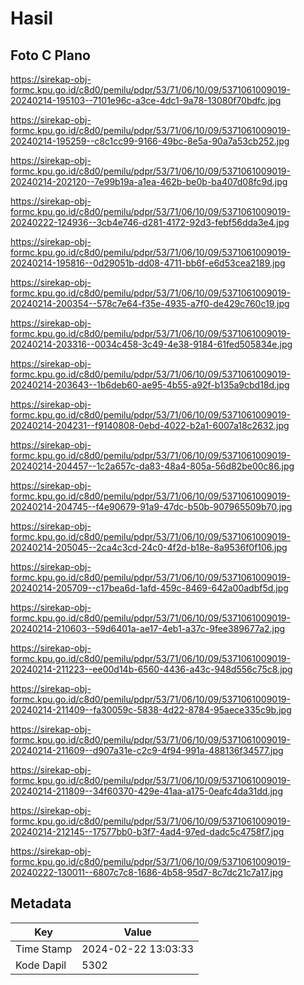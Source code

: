 # Hasil

## Foto C Plano

https://sirekap-obj-formc.kpu.go.id/c8d0/pemilu/pdpr/53/71/06/10/09/5371061009019-20240214-195103--7101e96c-a3ce-4dc1-9a78-13080f70bdfc.jpg

https://sirekap-obj-formc.kpu.go.id/c8d0/pemilu/pdpr/53/71/06/10/09/5371061009019-20240214-195259--c8c1cc99-9166-49bc-8e5a-90a7a53cb252.jpg

https://sirekap-obj-formc.kpu.go.id/c8d0/pemilu/pdpr/53/71/06/10/09/5371061009019-20240214-202120--7e99b19a-a1ea-462b-be0b-ba407d08fc9d.jpg

https://sirekap-obj-formc.kpu.go.id/c8d0/pemilu/pdpr/53/71/06/10/09/5371061009019-20240222-124936--3cb4e746-d281-4172-92d3-febf56dda3e4.jpg

https://sirekap-obj-formc.kpu.go.id/c8d0/pemilu/pdpr/53/71/06/10/09/5371061009019-20240214-195816--0d29051b-dd08-4711-bb6f-e6d53cea2189.jpg

https://sirekap-obj-formc.kpu.go.id/c8d0/pemilu/pdpr/53/71/06/10/09/5371061009019-20240214-200354--578c7e64-f35e-4935-a7f0-de429c760c19.jpg

https://sirekap-obj-formc.kpu.go.id/c8d0/pemilu/pdpr/53/71/06/10/09/5371061009019-20240214-203316--0034c458-3c49-4e38-9184-61fed505834e.jpg

https://sirekap-obj-formc.kpu.go.id/c8d0/pemilu/pdpr/53/71/06/10/09/5371061009019-20240214-203643--1b6deb60-ae95-4b55-a92f-b135a9cbd18d.jpg

https://sirekap-obj-formc.kpu.go.id/c8d0/pemilu/pdpr/53/71/06/10/09/5371061009019-20240214-204231--f9140808-0ebd-4022-b2a1-6007a18c2632.jpg

https://sirekap-obj-formc.kpu.go.id/c8d0/pemilu/pdpr/53/71/06/10/09/5371061009019-20240214-204457--1c2a657c-da83-48a4-805a-56d82be00c86.jpg

https://sirekap-obj-formc.kpu.go.id/c8d0/pemilu/pdpr/53/71/06/10/09/5371061009019-20240214-204745--f4e90679-91a9-47dc-b50b-907965509b70.jpg

https://sirekap-obj-formc.kpu.go.id/c8d0/pemilu/pdpr/53/71/06/10/09/5371061009019-20240214-205045--2ca4c3cd-24c0-4f2d-b18e-8a9536f0f106.jpg

https://sirekap-obj-formc.kpu.go.id/c8d0/pemilu/pdpr/53/71/06/10/09/5371061009019-20240214-205709--c17bea6d-1afd-459c-8469-642a00adbf5d.jpg

https://sirekap-obj-formc.kpu.go.id/c8d0/pemilu/pdpr/53/71/06/10/09/5371061009019-20240214-210603--59d6401a-ae17-4eb1-a37c-9fee389677a2.jpg

https://sirekap-obj-formc.kpu.go.id/c8d0/pemilu/pdpr/53/71/06/10/09/5371061009019-20240214-211223--ee00d14b-6560-4436-a43c-948d556c75c8.jpg

https://sirekap-obj-formc.kpu.go.id/c8d0/pemilu/pdpr/53/71/06/10/09/5371061009019-20240214-211409--fa30059c-5838-4d22-8784-95aece335c9b.jpg

https://sirekap-obj-formc.kpu.go.id/c8d0/pemilu/pdpr/53/71/06/10/09/5371061009019-20240214-211609--d907a31e-c2c9-4f94-991a-488136f34577.jpg

https://sirekap-obj-formc.kpu.go.id/c8d0/pemilu/pdpr/53/71/06/10/09/5371061009019-20240214-211809--34f60370-429e-41aa-a175-0eafc4da31dd.jpg

https://sirekap-obj-formc.kpu.go.id/c8d0/pemilu/pdpr/53/71/06/10/09/5371061009019-20240214-212145--17577bb0-b3f7-4ad4-97ed-dadc5c4758f7.jpg

https://sirekap-obj-formc.kpu.go.id/c8d0/pemilu/pdpr/53/71/06/10/09/5371061009019-20240222-130011--6807c7c8-1686-4b58-95d7-8c7dc21c7a17.jpg


## Metadata

| Key        | Value               |
| ---------- | ------------------- |
| Time Stamp | 2024-02-22 13:03:33 |
| Kode Dapil | 5302                |



